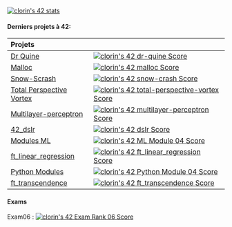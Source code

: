 [![clorin's 42 stats](https://badge42.vercel.app/api/v2/cl25yu90q001109mjkto4tay3/stats?cursusId=21&coalitionId=48)](https://github.com/JaeSeoKim/badge42)

#### Derniers projets à 42:

| Projets |  |
|:-------------------|:-----------------|
| [Dr Quine](https://github.com/sirius911/Dr-Quine) | [![clorin's 42 dr-quine Score](https://badge42.vercel.app/api/v2/cl25yu90q001109mjkto4tay3/project/3110423)](https://github.com/JaeSeoKim/badge42) |
| [Malloc](https://github.com/sirius911/Malloc) | [![clorin's 42 malloc Score](https://badge42.vercel.app/api/v2/cl25yu90q001109mjkto4tay3/project/3111953)](https://github.com/JaeSeoKim/badge42) |
| [Snow-Scrash](https://github.com/sirius911/snow-crash) | [![clorin's 42 snow-crash Score](https://badge42.vercel.app/api/v2/cl25yu90q001109mjkto4tay3/project/3043109)](https://github.com/JaeSeoKim/badge42) |
| [Total Perspective Vortex](https://github.com/sirius911/total-perspective-vortex-) | [![clorin's 42 total-perspective-vortex Score](https://badge42.vercel.app/api/v2/cl25yu90q001109mjkto4tay3/project/3103067)](https://github.com/JaeSeoKim/badge42) |
| [Multilayer-perceptron](https://github.com/sirius911/multilayer-perceptron) | [![clorin's 42 multilayer-perceptron Score](https://badge42.vercel.app/api/v2/cl25yu90q001109mjkto4tay3/project/2931704)](https://github.com/JaeSeoKim/badge42)|
|[42_dslr](https://github.com/laballea/42_dslr) | [![clorin's 42 dslr Score](https://badge42.vercel.app/api/v2/cl25yu90q001109mjkto4tay3/project/2898048)](https://github.com/JaeSeoKim/badge42)|
| [Modules ML](https://github.com/sirius911/Modules-ML) | [![clorin's 42 ML Module 04 Score](https://badge42.vercel.app/api/v2/cl25yu90q001109mjkto4tay3/project/2908035)](https://github.com/JaeSeoKim/badge42)|
| [ft_linear_regression](https://github.com/sirius911/ft_linear_regression) | [![clorin's 42 ft_linear_regression Score](https://badge42.vercel.app/api/v2/cl25yu90q001109mjkto4tay3/project/2872329)](https://github.com/JaeSeoKim/badge42)|
| [Python Modules](https://github.com/sirius911/Python_Modules) |[![clorin's 42 Python Module 04 Score](https://badge42.vercel.app/api/v2/cl25yu90q001109mjkto4tay3/project/2813496)](https://github.com/JaeSeoKim/badge42)|
| [ft_transcendence](https://github.com/le-clucien/ft_transcendence) | [![clorin's 42 ft_transcendence Score](https://badge42.vercel.app/api/v2/cl25yu90q001109mjkto4tay3/project/2545525)](https://github.com/JaeSeoKim/badge42)|

#### Exams

Exam06 : [![clorin's 42 Exam Rank 06 Score](https://badge42.vercel.app/api/v2/cl25yu90q001109mjkto4tay3/project/2642550)](https://github.com/JaeSeoKim/badge42)
